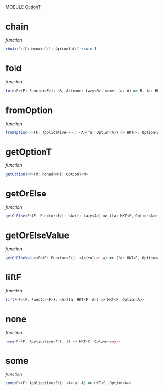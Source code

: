 MODULE [OptionT](https://github.com/gcanti/fp-ts/blob/master/src/OptionT.ts)
# chain
*function*
```ts
chain<F>(F: Monad<F>): OptionT<F>['chain'] 
```

# fold
*function*
```ts
fold<F>(F: Functor<F>): <R, A>(none: Lazy<R>, some: (a: A) => R, fa: HKT<F, Option<A>>) => HKT<F, R> 
```

# fromOption
*function*
```ts
fromOption<F>(F: Applicative<F>): <A>(fa: Option<A>) => HKT<F, Option<A>> 
```

# getOptionT
*function*
```ts
getOptionT<M>(M: Monad<M>): OptionT<M> 
```

# getOrElse
*function*
```ts
getOrElse<F>(F: Functor<F>): <A>(f: Lazy<A>) => (fa: HKT<F, Option<A>>) => HKT<F, A> 
```

# getOrElseValue
*function*
```ts
getOrElseValue<F>(F: Functor<F>): <A>(value: A) => (fa: HKT<F, Option<A>>) => HKT<F, A> 
```

# liftF
*function*
```ts
liftF<F>(F: Functor<F>): <A>(fa: HKT<F, A>) => HKT<F, Option<A>> 
```

# none
*function*
```ts
none<F>(F: Applicative<F>): () => HKT<F, Option<any>> 
```

# some
*function*
```ts
some<F>(F: Applicative<F>): <A>(a: A) => HKT<F, Option<A>> 
```